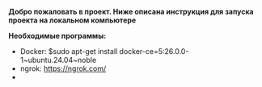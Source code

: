 **Добро пожаловать в проект. Ниже описана инструкция для запуска проекта на локальном компьютере**

**Необходимые программы:**
* Docker: $sudo apt-get install docker-ce=5:26.0.0-1~ubuntu.24.04~noble
* ngrok: https://ngrok.com/
* 
